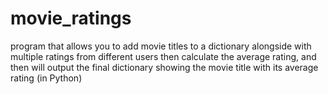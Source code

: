 # movie_ratings
program that allows you to add movie titles to a dictionary alongside with multiple ratings from different users then calculate the average rating, and then will output the final dictionary showing the movie title with its average rating (in Python)
